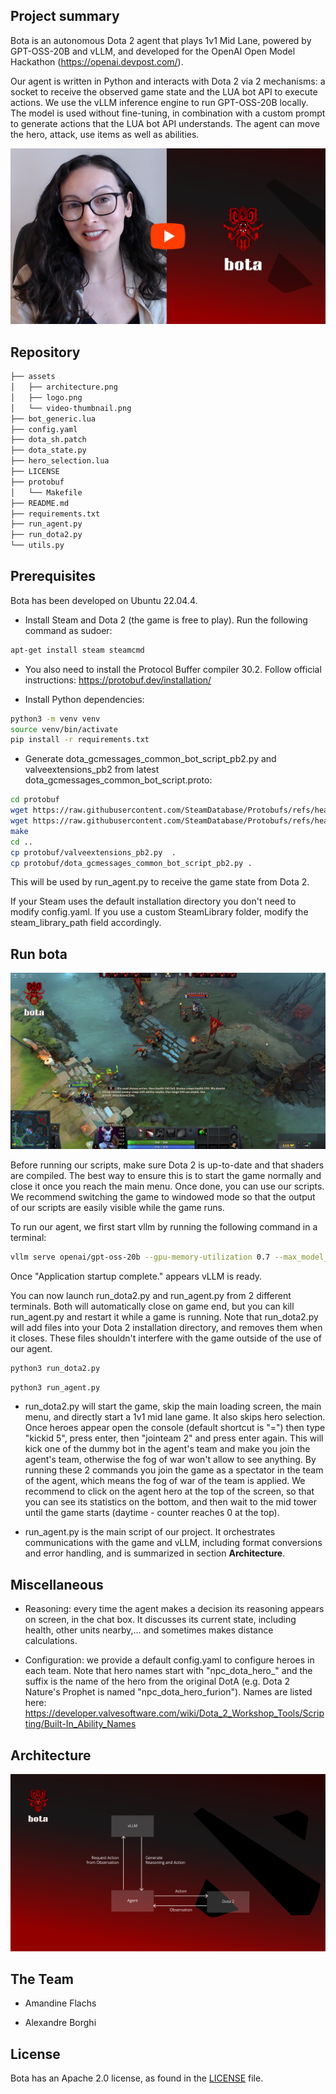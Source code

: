 ## Project summary

Bota is an autonomous Dota 2 agent that plays 1v1 Mid Lane, powered by GPT-OSS-20B and vLLM, and developed for the OpenAI Open Model Hackathon (https://openai.devpost.com/).

Our agent is written in Python and interacts with Dota 2 via 2 mechanisms: a socket to receive the observed game state and the LUA bot API to execute actions. We use the vLLM inference engine to run GPT-OSS-20B locally. The model is used without fine-tuning, in combination with a custom prompt to generate actions that the LUA bot API understands. The agent can move the hero, attack, use items as well as abilities.

[![Video](assets/video-thumbnail.png)](https://youtu.be/XIzfuFHGIOI)

## Repository

```bash
├── assets
│   ├── architecture.png
│   ├── logo.png
│   └── video-thumbnail.png
├── bot_generic.lua
├── config.yaml
├── dota_sh.patch
├── dota_state.py
├── hero_selection.lua
├── LICENSE
├── protobuf
│   └── Makefile
├── README.md
├── requirements.txt
├── run_agent.py
├── run_dota2.py
└── utils.py
```

## Prerequisites

Bota has been developed on Ubuntu 22.04.4.

- Install Steam and Dota 2 (the game is free to play). Run the following command as sudoer:

```bash
apt-get install steam steamcmd
```

- You also need to install the Protocol Buffer compiler 30.2. Follow official instructions: https://protobuf.dev/installation/

- Install Python dependencies:

```bash
python3 -m venv venv
source venv/bin/activate
pip install -r requirements.txt
```

- Generate dota_gcmessages_common_bot_script_pb2.py and valveextensions_pb2 from latest dota_gcmessages_common_bot_script.proto:

```bash
cd protobuf
wget https://raw.githubusercontent.com/SteamDatabase/Protobufs/refs/heads/master/dota2/dota_gcmessages_common_bot_script.proto
wget https://raw.githubusercontent.com/SteamDatabase/Protobufs/refs/heads/master/dota2/valveextensions.proto
make
cd ..
cp protobuf/valveextensions_pb2.py  .
cp protobuf/dota_gcmessages_common_bot_script_pb2.py .
```

This will be used by run_agent.py to receive the game state from Dota 2.

If your Steam uses the default installation directory you don't need to modify config.yaml. If you use a custom SteamLibrary folder, modify the steam_library_path field accordingly.

## Run bota

![Screenshot](assets/screenshot.png)

Before running our scripts, make sure Dota 2 is up-to-date and that shaders are compiled. The best way to ensure this is to start the game normally and close it once you reach the main menu. Once done, you can use our scripts. We recommend switching the game to windowed mode so that the output of our scripts are easily visible while the game runs.

To run our agent, we first start vllm by running the following command in a terminal:

```bash
vllm serve openai/gpt-oss-20b --gpu-memory-utilization 0.7 --max_model_len 32768
```

Once "Application startup complete." appears vLLM is ready.

You can now launch run_dota2.py and run_agent.py from 2 different terminals. Both will automatically close on game end, but you can kill run_agent.py and restart it while a game is running. Note that run_dota2.py will add files into your Dota 2 installation directory, and removes them when it closes. These files shouldn't interfere with the game outside of the use of our agent.

```bash
python3 run_dota2.py
```

```bash
python3 run_agent.py
```

- run_dota2.py will start the game, skip the main loading screen, the main menu, and directly start a 1v1 mid lane game. It also skips hero selection. Once heroes appear open the console (default shortcut is "=") then type "kickid 5", press enter, then "jointeam 2" and press enter again. This will kick one of the dummy bot in the agent's team and make you join the agent's team, otherwise the fog of war won't allow to see anything. By running these 2 commands you join the game as a spectator in the team of the agent, which means the fog of war of the team is applied. We recommend to click on the agent hero at the top of the screen, so that you can see its statistics on the bottom, and then wait to the mid tower until the game starts (daytime - counter reaches 0 at the top).

- run_agent.py is the main script of our project. It orchestrates communications with the game and vLLM, including format conversions and error handling, and is summarized in section **Architecture**.

## Miscellaneous

- Reasoning: every time the agent makes a decision its reasoning appears on screen, in the chat box. It discusses its current state, including health, other units nearby,... and sometimes makes distance calculations.

- Configuration: we provide a default config.yaml to configure heroes in each team. Note that hero names start with "npc_dota_hero_" and the suffix is the name of the hero from the original DotA (e.g. Dota 2 Nature's Prophet is named "npc_dota_hero_furion"). Names are listed here: https://developer.valvesoftware.com/wiki/Dota_2_Workshop_Tools/Scripting/Built-In_Ability_Names

## Architecture

![Architecture](assets/architecture.png)

## The Team

- Amandine Flachs

- Alexandre Borghi

## License

Bota has an Apache 2.0 license, as found in the [LICENSE](LICENSE) file.
